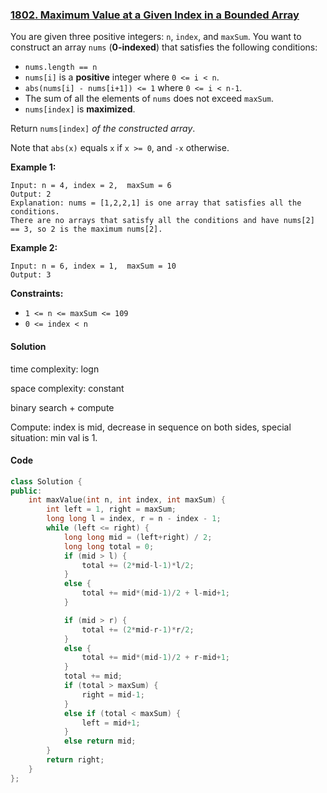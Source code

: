 ### [1802. Maximum Value at a Given Index in a Bounded Array](https://leetcode.com/problems/maximum-value-at-a-given-index-in-a-bounded-array/)

You are given three positive integers: `n`, `index`, and `maxSum`. You want to construct an array `nums` (**0-indexed**) that satisfies the following conditions:

- `nums.length == n`
- `nums[i]` is a **positive** integer where `0 <= i < n`.
- `abs(nums[i] - nums[i+1]) <= 1` where `0 <= i < n-1`.
- The sum of all the elements of `nums` does not exceed `maxSum`.
- `nums[index]` is **maximized**.

Return `nums[index]` *of the constructed array*.

Note that `abs(x)` equals `x` if `x >= 0`, and `-x` otherwise.

 

**Example 1:**

```
Input: n = 4, index = 2,  maxSum = 6
Output: 2
Explanation: nums = [1,2,2,1] is one array that satisfies all the conditions.
There are no arrays that satisfy all the conditions and have nums[2] == 3, so 2 is the maximum nums[2].
```

**Example 2:**

```
Input: n = 6, index = 1,  maxSum = 10
Output: 3
```

 

**Constraints:**

- `1 <= n <= maxSum <= 109`
- `0 <= index < n`

#### Solution

time complexity: logn

space complexity: constant

binary search + compute

Compute: index is mid, decrease in sequence on both sides, special situation: min val is 1.

#### Code

```c++
class Solution {
public:
    int maxValue(int n, int index, int maxSum) {
        int left = 1, right = maxSum;
        long long l = index, r = n - index - 1;
        while (left <= right) {
            long long mid = (left+right) / 2;
            long long total = 0;
            if (mid > l) {
                total += (2*mid-l-1)*l/2;
            }
            else {
                total += mid*(mid-1)/2 + l-mid+1;
            }

            if (mid > r) {
                total += (2*mid-r-1)*r/2;
            }
            else {
                total += mid*(mid-1)/2 + r-mid+1;
            }
            total += mid;
            if (total > maxSum) {
                right = mid-1;
            }
            else if (total < maxSum) {
                left = mid+1;
            }
            else return mid;
        }
        return right;
    }
};
```



